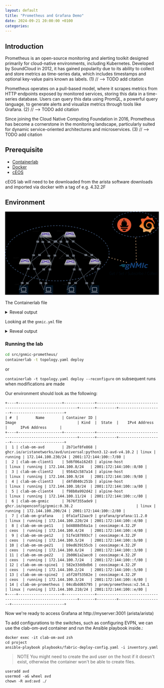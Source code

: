 ```yaml
---
layout: default
title: "Prometheus and Grafana Demo"
date: 2024-09-21 20:00:00 +0100
categories:
---
```


## Introduction

Prometheus is an open-source monitoring and alerting toolkit designed primarily for cloud-native environments, including Kubernetes. Developed by SoundCloud in 2012, it has gained popularity due to its ability to collect and store metrics as time-series data, which includes timestamps and optional key-value pairs known as labels. (1) // --> TODO add citation

Prometheus operates on a pull-based model, where it scrapes metrics from HTTP endpoints exposed by monitored services, storing this data in a time-series database. Users can query this data using PromQL, a powerful query language, to generate alerts and visualize metrics through tools like Grafana. (2) // --> TODO add citation

Since joining the Cloud Native Computing Foundation in 2016, Prometheus has become a cornerstone in the monitoring landscape, particularly suited for dynamic service-oriented architectures and microservices. (3) // --> TODO add citation

## Prerequisite

- [Containerlab](https://containerlab.dev/)
- [Docker](https://www.docker.com/)
- [cEOS](https://containerlab.dev/manual/kinds/ceos/)

cEOS lab will need to be downloaded from the arista software downloads
and imported via docker with a tag of e.g. 4.32.2F

## Environment

![topology](../../../../_media/topology.drawio.png)

The Containerlab file

<details><summary>Reveal output</summary>
<p>

```yaml
--8<-- "src/gnmic-prometheus/topology.yaml"
```

</p>
</details>

Looking at the `gnmic.yml` file

<details><summary>Reveal output</summary>
<p>

```bash
--8<-- "src/gnmic-prometheus/gnmic.yml"
```

We can see that we're going to use `gnmic` to subscribe to several OpenConfig and EOS native paths and write the data into
Prometheus either in their raw states or modifying them with [processors](https://gnmic.openconfig.net/user_guide/event_processors/intro/), which
are needed due to Prometheus only accepting numerical values.

</p>
</details>

### Running the lab

```bash
cd src/gnmic-prometheus/
containerlab -t topology.yaml deploy
```

or

`containerlab -t topology.yaml deploy --reconfigure` on subsequent runs when modifications are made

Our environment should look as the following:

```
+----+--------------------+--------------+-------------------------------------------------------------+-------+---------+--------------------+------------------------+
| #  |        Name        | Container ID |                            Image                            | Kind  |  State  |    IPv4 Address    |      IPv6 Address      |
+----+--------------------+--------------+-------------------------------------------------------------+-------+---------+--------------------+------------------------+
|  1 | clab-om-avd        | 2b71ef8fe868 | ghcr.io/aristanetworks/avd/universal:python3.12-avd-v4.10.2 | linux | running | 172.144.100.230/24 | 2001:172:144:100::7/80 |
|  2 | clab-om-client1    | 5d6f06a162d3 | alpine-host                                                 | linux | running | 172.144.100.8/24   | 2001:172:144:100::8/80 |
|  3 | clab-om-client2    | 95642c587a14 | alpine-host                                                 | linux | running | 172.144.100.9/24   | 2001:172:144:100::9/80 |
|  4 | clab-om-client3    | d4fd040c251b | alpine-host                                                 | linux | running | 172.144.100.10/24  | 2001:172:144:100::a/80 |
|  5 | clab-om-client4    | f98b0a992d42 | alpine-host                                                 | linux | running | 172.144.100.11/24  | 2001:172:144:100::c/80 |
|  6 | clab-om-gnmic      | 7676f355ade9 | ghcr.io/openconfig/gnmic:0.38.2                             | linux | running | 172.144.100.200/24 | 2001:172:144:100::2/80 |
|  7 | clab-om-grafana    | 0fa1af12aac9 | grafana/grafana:11.2.0                                      | linux | running | 172.144.100.220/24 | 2001:172:144:100::d/80 |
|  8 | clab-om-om-pe11    | bd4888d56a1a | ceosimage:4.32.2F                                           | ceos  | running | 172.144.100.4/24   | 2001:172:144:100::4/80 |
|  9 | clab-om-om-pe12    | 51fe187893c7 | ceosimage:4.32.2F                                           | ceos  | running | 172.144.100.5/24   | 2001:172:144:100::b/80 |
| 10 | clab-om-om-pe21    | b9ed639155cb | ceosimage:4.32.2F                                           | ceos  | running | 172.144.100.6/24   | 2001:172:144:100::3/80 |
| 11 | clab-om-om-pe22    | 2b0061a2aec0 | ceosimage:4.32.2F                                           | ceos  | running | 172.144.100.7/24   | 2001:172:144:100::f/80 |
| 12 | clab-om-om-spine1  | 582e33ddbdb6 | ceosimage:4.32.2F                                           | ceos  | running | 172.144.100.2/24   | 2001:172:144:100::5/80 |
| 13 | clab-om-om-spine2  | a5f28f53582e | ceosimage:4.32.2F                                           | ceos  | running | 172.144.100.3/24   | 2001:172:144:100::6/80 |
| 14 | clab-om-prometheus | 04cdbdd65795 | prom/prometheus:v2.54.1                                     | linux | running | 172.144.100.210/24 | 2001:172:144:100::e/80 |
+----+--------------------+--------------+-------------------------------------------------------------+-------+---------+--------------------+------------------------+
```

Now we're ready to access Grafana at http://myserver:3001 (arista/arista)

To add configurations to the switches, such as configuring EVPN, we can use the clab-om-avd container and run the Ansible playbook inside.:

```
docker exec -it clab-om-avd zsh
cd project
ansible-playbook playbooks/fabric-deploy-config.yaml -i inventory.yaml
```

> NOTE You might need to create the avd user on the host if it doesn't exist, otherwise the container won't be able to create files.

```
useradd avd
usermod -aG wheel avd
chown -R avd:avd ./
```
